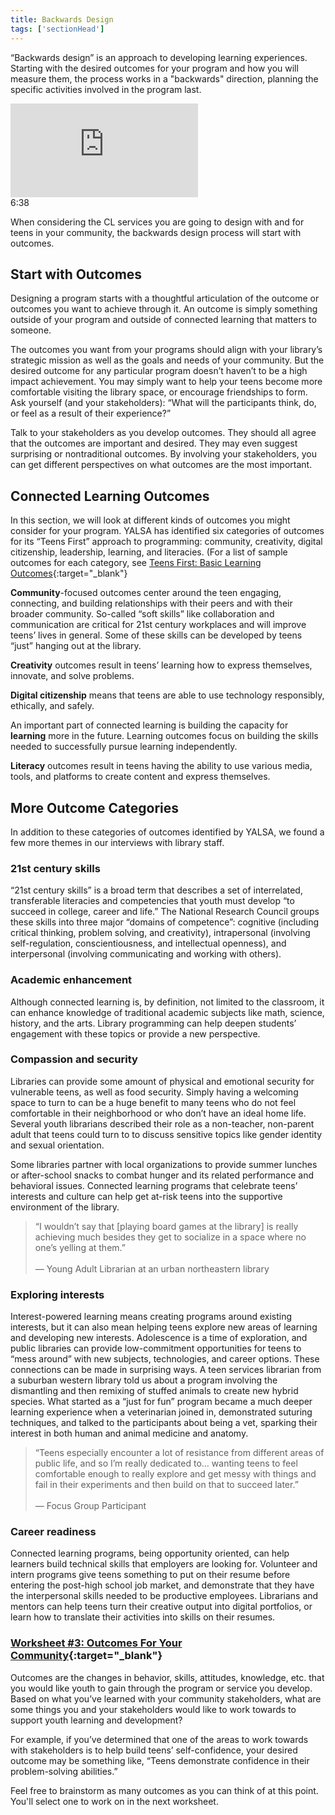 ```yaml
---
title: Backwards Design
tags: ['sectionHead']
---
```


“Backwards design” is an approach to developing learning experiences. Starting with the desired outcomes for your program and how you will measure them, the process works in a "backwards" direction, planning the specific activities involved in the program last.

<div class="callout videos" markdown="1">
<iframe src="https://www.youtube.com/embed/UUSojE3Gcto" frameborder="0" allow="autoplay; encrypted-media" allowfullscreen></iframe>
<div class="videotime">6:38</div></div>

When considering the CL services you are going to design with and for teens in your community, the backwards design process will start with  outcomes.

## Start with Outcomes

Designing a program starts with a thoughtful articulation of the outcome or outcomes you want to achieve through it. An outcome is simply something outside of your program and outside of connected learning that matters to someone.

The outcomes you want from your programs should align with your library’s strategic mission as well as the goals and needs of your community. But the desired outcome for any particular program doesn’t haven’t to be a high impact achievement. You may simply want to help your teens become more comfortable visiting the library space, or encourage friendships to form. Ask yourself (and your stakeholders): “What will the participants think, do, or feel as a result of their experience?”

Talk to your stakeholders as you develop outcomes. They should all agree that the outcomes are important and desired. They may even suggest surprising or nontraditional outcomes. By involving your stakeholders, you can get different perspectives on what outcomes are the most important.

## Connected Learning Outcomes

In this section, we will look at different kinds of outcomes you might consider for your program. YALSA has identified six categories of outcomes for its “Teens First” approach to programming: community, creativity, digital citizenship, leadership, learning, and literacies. (For a list of sample outcomes for each category, see [Teens First: Basic Learning Outcomes](http://www.ala.org/yalsa/sites/ala.org.yalsa/files/content/Teens%20First_%20Basic%20Learning%20Outcomes%20Guide.pdf){:target="_blank"}



<div class="colorhighlight color1" markdown="1">

**Community**-focused outcomes center around the teen engaging, connecting, and building relationships with their peers and with their broader community. So-called “soft skills” like collaboration and communication are critical for 21st century workplaces and will improve teens’ lives in general. Some of these skills can be developed by teens “just” hanging out at the library.

</div>

 
<div class="colorhighlight color2" markdown="1">

**Creativity** outcomes result in teens’ learning how to express themselves, innovate, and solve problems.

</div>

<div class="colorhighlight color3" markdown="1">

**Digital citizenship** means that teens are able to use technology responsibly, ethically, and safely.

</div>

<div class="colorhighlight color1" markdown="1">

An important part of connected learning is building the capacity for **learning** more in the future. Learning outcomes focus on building the skills needed to successfully pursue learning independently.

</div>

<div class="colorhighlight color2" markdown="1">

**Literacy** outcomes result in teens having the ability to use various media, tools, and platforms to create content and express themselves.

</div>

## More Outcome Categories

In addition to these categories of outcomes identified by YALSA, we found a few more themes in our interviews with library staff.

<div class="colorhighlight color3" markdown="1">

### 21st century skills
“21st century skills” is a broad term that describes a set of interrelated, transferable literacies and competencies that youth must develop “to succeed in college, career and life.” The National Research Council groups these skills into three major “domains of competence”: cognitive (including critical thinking, problem solving, and creativity), intrapersonal (involving self-regulation, conscientiousness, and intellectual openness), and interpersonal (involving communicating and working with others).

</div>

<div class="colorhighlight color1" markdown="1">

### Academic enhancement

Although connected learning is, by definition, not limited to the classroom, it can enhance knowledge of traditional academic subjects like math, science, history, and the arts. Library programming can help deepen students’ engagement with these topics or provide a new perspective.

</div>

<div class="colorhighlight color2" markdown="1">

### Compassion and security

Libraries can provide some amount of physical and emotional security for vulnerable teens, as well as food security. Simply having a welcoming space to turn to can be a huge benefit to many teens who do not feel comfortable in their neighborhood or who don’t have an ideal home life. Several youth librarians described their role as a non-teacher, non-parent adult that teens could turn to to discuss sensitive topics like gender identity and sexual orientation. 

Some libraries partner with local organizations to provide summer lunches or after-school snacks to combat hunger and its related performance and behavioral issues. Connected learning programs that celebrate teens’ interests and culture can help get at-risk teens into the supportive environment of the library.

> “I wouldn’t say that [playing board games at the library] is really achieving much besides they get to socialize in a space where no one’s yelling at them.”<br/><br/>— Young Adult Librarian at an urban northeastern library

</div>

<div class="colorhighlight color3" markdown="1">

### Exploring interests
Interest-powered learning means creating programs around existing interests, but it can also mean helping teens explore new areas of learning and developing new interests. Adolescence is a time of exploration, and public libraries can provide low-commitment opportunities for teens to “mess around” with new subjects, technologies, and career options. These connections can be made in surprising ways. A teen services librarian from a suburban western library told us about a program involving the dismantling and then remixing of stuffed animals to create new hybrid species. What started as a “just for fun” program became a much deeper learning experience when a veterinarian joined in, demonstrated suturing techniques, and talked to the participants about being a vet, sparking their interest in both human and animal medicine and anatomy.

> “Teens especially encounter a lot of resistance from different areas of public life, and so I’m really dedicated to… wanting teens to feel comfortable enough to really explore and get messy with things and fail in their experiments and then build on that to succeed later.”<br/><br/>— Focus Group Participant

</div>

<div class="colorhighlight color1" markdown="1">

### Career readiness

Connected learning programs, being opportunity oriented, can help learners build technical skills that employers are looking for. Volunteer and intern programs give teens something to put on their resume before entering the post-high school job market, and demonstrate that they have the interpersonal skills needed to be productive employees. Librarians and mentors can help teens turn their creative output into digital portfolios, or learn how to translate their activities into skills on their resumes.

</div>


<div class="callout activity" markdown="1">
    
### [Worksheet #3: Outcomes For Your Community](https://docs.google.com/document/d/1rK1CFq_WpT5k4oH4-jMYW4kXdKrzJfS_RlVND8S1Y6E/edit#heading=h.pvvbazhwa6dh){:target="_blank"}

Outcomes are the changes in behavior, skills, attitudes, knowledge, etc. that you would like youth to gain through the program or service you develop. Based on what you’ve learned with your community stakeholders, what are some things you and your stakeholders would like to work towards to support youth learning and development?

For example, if you’ve determined that one of the areas to work towards with stakeholders is to help build teens’ self-confidence, your desired outcome may be something like, “Teens demonstrate confidence in their problem-solving abilities.”

Feel free to brainstorm as many outcomes as you can think of at this point. You'll select one to work on in the next worksheet.

</div>
